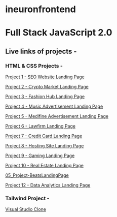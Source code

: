 # ineuronfrontend

# Full Stack JavaScript 2.0

## Live links of projects -


### HTML & CSS Projects -

[Project 1 - SEO Website Landing Page]()

[Project 2 - Crypto Market Landing Page]()

[Project 3 - Fashion Hub Landing Page]()

[Project 4 - Music Advertisement Landing Page]()

[Project 5 - Medifine Advertisement Landing Page]()

[Project 6 - Lawfirm Landing Page]()

[Project 7 - Credit Card Landing Page]()

[Project 8 - Hosting Site Landing Page]()

[Project 9 - Gaming Landing Page]()

[Project 10 - Real Estate Landing Page]()

[05_Project-BeatsLandingPage](https://silver-meringue-5c4231.netlify.app/)

[Project 12 - Data Analytics Landing Page]()



### Tailwind Project - 

[Visual Studio Clone]()





